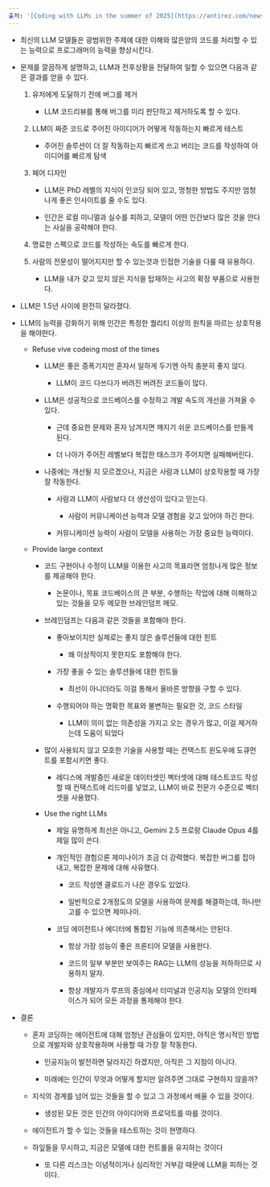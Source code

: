 ```yaml
---
출처: '[Coding with LLMs in the summer of 2025](https://antirez.com/news/154)'
---
```


- 최신의 LLM 모델들은 광범위한 주제에 대한 이해와 많은양의 코드를 처리할 수 있는 능력으로 프로그래머의 능력을 향상시킨다.

- 문제를 깔끔하게 설명하고, LLM과 전후상황을 전달하여 일할 수 있으면 다음과 같은 결과를 얻을 수 있다.

    1. 유저에게 도달하기 전에 버그를 제거

        - LLM 코드리뷰를 통해 버그를 미리 판단하고 제거하도록 할 수 있다.

    2. LLM이 짜준 코드로 주어진 아이디어가 어떻게 작동하는지 빠르게 테스트

        - 주어진 솔루션이 더 잘 작동하는지 빠르게 쓰고 버리는 코드를 작성하여 아이디어를 빠르게 탐색

    3. 페어 디자인

        - LLM은 PhD 레벨의 지식이 인코딩 되어 있고, 멍청한 방법도 주지만 엄청나게 좋은 인사이트를 줄 수도 있다.

        - 인간은 로컬 미니멀과 실수를 피하고, 모델이 어떤 인간보다 많은 것을 안다는 사실을 공략해야 한다.

    4. 명료한 스펙으로 코드를 작성하는 속도를 빠르게 한다.

    5. 사람의 전문성이 떨어지지만 할 수 있는것과 인접한 기술을 다룰 때 유용하다.

        - LLM을 내가 갖고 있지 않은 지식을 탑재하는 사고의 확장 부품으로 사용한다.

- LLM은 1.5년 사이에 완전히 달라졌다.

- LLM의 능력을 강화하기 위해 인간은 특정한 퀄리티 이상의 원칙을 따르는 상호작용을 해야한다.

    - Refuse vive codeing most of the times

        - LLM은 좋은 증폭기지만 혼자서 일하게 두기엔 아직 충분히 좋지 않다.

            - LLM이 코드 다쓰다가 버려진 버려진 코드들이 많다.

        - LLM은 성공적으로 코드베이스를 수정하고 개발 속도의 개선을 가져올 수 있다.

            - 근데 중요한 문제와 혼자 남겨지면 깨지기 쉬운 코드베이스를 만들게 된다.

            - 더 나아가 주어진 레벨보다 복잡한 태스크가 주어지면 실패해버린다.

        - 나중에는 개선될 지 모르겠으나, 지금은 사람과 LLM이 상호작용할 때 가장 잘 작동한다.

            - 사람과 LLM이 사람보다 더 생산성이 있다고 믿는다.

                - 사람이 커뮤니케이션 능력과 모델 경험을 갖고 있어야 하긴 한다.

            - 커뮤니케이션 능력이 사람이 모델을 사용하는 가장 중요한 능력이다.

    - Provide large context

        - 코드 구현이나 수정이 LLM을 이용한 사고의 목표라면 엄청나게 많은 정보를 제공해야 한다.

            - 논문이나, 목표 코드베이스의 큰 부분, 수행하는 작업에 대해 이해하고 있는 것들을 모두 메모한 브레인덤프 메모.

        - 브레인덤프는 다음과 같은 것들을 포함해야 한다.

            - 좋아보이지만 실제로는 좋지 않은 솔루션들에 대한 힌트

                - 왜 이상적이지 못한지도 포함해야 한다.

            - 가장 좋을 수 있는 솔루션들에 대한 힌트들

                - 최선이 아니더라도 이걸 통해서 올바른 방향을 구할 수 있다.

            - 수행되어야 하는 명확한 목표와 불변하는 필요한 것, 코드 스타일

                - LLM이 의미 없는 의존성을 가지고 오는 경우가 많고, 이걸 제거하는데 도움이 되었다 

        - 많이 사용되지 않고 모호한 기술을 사용할 때는 컨택스트 윈도우에 도큐먼트를 포함시키면 좋다.

            - 레디스에 개발중인 새로운 데이터셋인 벡터셋에 대해 테스트코드 작성할 때 컨택스트에 리드미를 넣었고, LLM이 바로 전문가 수준으로 벡터 셋을 사용했다.

        - Use the right LLMs

            - 제일 유명하게 최선은 아니고, Gemini 2.5 프로랑 Claude Opus 4를 제일 많이 쓴다.

            - 개인적인 경험으론 제미나이가 조금 더 강력했다. 복잡한 버그를 잡아내고, 복잡한 문제에 대해 사유했다.

                - 코드 작성엔 클로드가 나은 경우도 있었다.

                - 일반적으로 2개정도의 모델을 사용하여 문제를 해결하는데, 하나만 고를 수 있으면 제미나이.

            - 코딩 에이전트나 에디터에 통합된 기능에 의존해서는 안된다.

                - 항상 가장 성능이 좋은 프론티어 모델을 사용한다.

                - 코드의 일부 부분만 보여주는 RAG는 LLM의 성능을 저하하므로 사용하지 말자.

                - 항상 개발자가 루프의 중심에서 터미널과 인공지능 모델의 인터페이스가 되어 모든 과정을 통제해야 한다.

- 결론

    - 혼자 코딩하는 에이전트에 대해 엄청난 관심들이 있지만, 아직은 명시적인 방법으로 개발자와 상호작용하며 사용할 때 가장 잘 작동한다.

        - 인공지능이 발전하면 달라지긴 하겠지만, 아직은 그 지점이 아니다.

        - 미래에는 인간이 무엇과 어떻게 할지만 알려주면 그대로 구현하지 않을까?

    - 지식의 경계를 넘어 있는 것들을 할 수 있고 그 과정에서 배울 수 있을 것이다.

        - 생성된 모든 것은 인간의 아이디어와 프로덕트를 따를 것이다.

    - 에이전트가 할 수 있는 것들을 테스트하는 것이 현명하다.

    - 하잎들을 무시하고, 지금은 모델에 대한 컨트롤을 유지하는 것이다

        - 또 다른 리스크는 이념적이거나 심리적인 거부감 때문에 LLM을 피하는 것이다.

